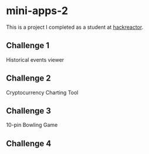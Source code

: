# mini-apps-2
This is a project I completed as a student at [hackreactor](http://hackreactor.com).

## Challenge 1
Historical events viewer

## Challenge 2
Cryptocurrency Charting Tool

## Challenge 3
10-pin Bowling Game

## Challenge 4
